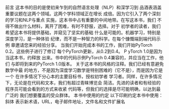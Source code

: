 前言
这本书的目的是使初来乍到的自然语言处理（NLP）和深学习到
品酒表涵盖重要议题在这两个领域。这两个学科领域正在增长
成倍。因为它引入了两个深刻的学习和NLP与重点
实施，这本书中占有重要的中间地带。在写这本书，我们
不得不做出什么材料，离开了困难，有时不舒服，选择。对于
初学者的读者，我们希望这本书将提供基础，并窥见了坚实的基础
什么是可能的。机器学习，特别是深度学习，是一种体验
纪律，而不是一种智力的科学。在每个慷慨端到端代码示例
章邀请您来的经验分享。
当我们开始完成本书的工作，我们开始PyTorch 0.2。这些例子进行了修订
每个PyTorch更新，从0.2到0.4。
P
yTorch 1.0是因为当这本书，约释放
出来。书中的代码示例PyTorch 0.4兼容的，并应当在工作，他们
与即将到来的PyTorch 1.0版本。
关于这本书的风格的注释。我们已经有意避免数学中最
的地方，不是因为深度学习数学是特别困难的（它不是），而是因为它是一个
在许多情况下分心本的主要目标书，授权初学者
学习者。同样，在许多情况下，无论是在代码和文本，我们有超过青睐博览会
简洁。先进的读者和有经验的程序员可能会看到的方式来收紧
代码等，但我们的选择是尽可能明确，以达到最广泛的
我们想要覆盖的受众群体。
本书中使用的约定
以下印刷约定本书中使用：
斜体
表示新术语，URL，电子邮件地址，文件名和文件扩展名
